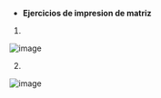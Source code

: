 - **Ejercicios de impresion de matriz**
1. 
![image](https://user-images.githubusercontent.com/87827712/194734583-24c0f37e-3e36-4b06-b7a7-22857bb7affd.png)

2.
![image](https://user-images.githubusercontent.com/87827712/194734595-e79c3a88-eaa2-4e70-89c3-c0aabeeff2b9.png)
